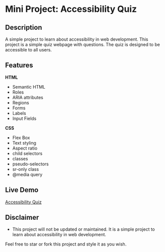 # Mini Project: Accessibility Quiz

## Description

A simple project to learn about accessibility in web development. This project is a simple quiz webpage with questions. The quiz is designed to be accessible to all users.

## Features

**HTML**

-   Semantic HTML
-   Roles
-   ARIA attributes
-   Regions
-   Forms
-   Labels
-   Input Fields

**CSS**

-   Flex Box
-   Text styling
-   Aspect ratio
-   child selectors
-   classes
-   pseudo-selectors
-   sr-only class
-   @media query

## Live Demo

[Accessibility Quiz](https://eddking-qs.github.io/Mini_Projects-Accessibility_Quiz/)

## Disclaimer

-   This project will not be updated or maintained. It is a simple project to learn about accessibility in web development.

Feel free to star or fork this project and style it as you wish.
